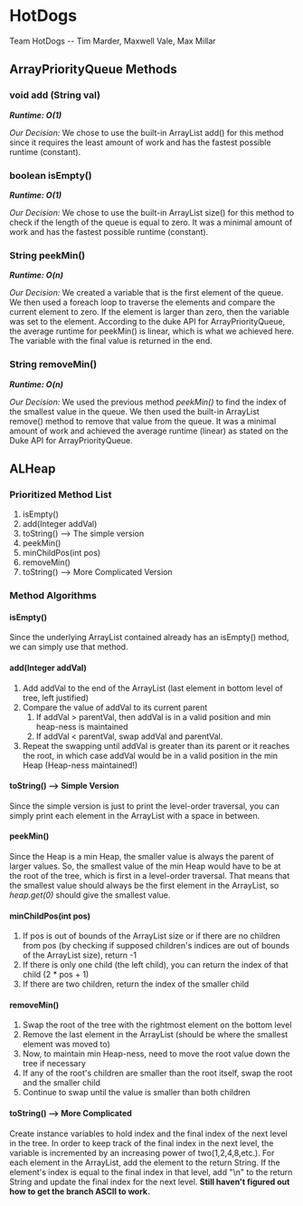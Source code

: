 # HotDogs
Team HotDogs -- Tim Marder, Maxwell Vale, Max Millar

## ArrayPriorityQueue Methods

### void add (String val)
**_Runtime: O(1)_**

_Our Decision:_ We chose to use the built-in ArrayList add() for this method since it requires the least amount of work and has the fastest possible runtime (constant).

### boolean isEmpty()
**_Runtime: O(1)_**

_Our Decision:_ We chose to use the built-in ArrayList size() for this method to check if the length of the queue is equal to zero. It was a minimal amount of work and has the fastest possible runtime (constant).

### String peekMin()
**_Runtime: O(n)_**

_Our Decision:_ We created a variable that is the first element of the queue. We then used a foreach loop to traverse the elements and compare the current element to zero. If the element is larger than zero, then the variable was set to the element. According to the duke API for ArrayPriorityQueue, the average runtime for peekMin() is linear, which is what we achieved here. The variable with the final value is returned in the end.

### String removeMin()
**_Runtime: O(n)_**

_Our Decision:_ We used the previous method _peekMin()_ to find the index of the smallest value in the queue. We then used the built-in ArrayList remove() method to remove that value from the queue. It was a minimal amount of work and achieved the average runtime (linear) as stated on the Duke API for ArrayPriorityQueue.



## ALHeap

### Prioritized Method List

1. isEmpty()
1. add(Integer addVal)
1. toString() --> The simple version
1. peekMin()
1. minChildPos(int pos)
1. removeMin()
1. toString() --> More Complicated Version

### Method Algorithms

#### isEmpty()
Since the underlying ArrayList contained already has an isEmpty() method, we can simply use that method.

#### add(Integer addVal)
1. Add addVal to the end of the ArrayList (last element in bottom level of tree, left justified)
1. Compare the value of addVal to its current parent
    1. If addVal > parentVal, then addVal is in a valid position and min heap-ness is maintained
    1. If addVal < parentVal, swap addVal and parentVal.
1. Repeat the swapping until addVal is greater than its parent or it reaches the root, in which case addVal would be in a valid position in the min Heap (Heap-ness maintained!)

#### toString() --> Simple Version
Since the simple version is just to print the level-order traversal, you can simply print each element in the ArrayList with a space in between.

#### peekMin()
Since the Heap is a min Heap, the smaller value is always the parent of larger values. So, the smallest value of the min Heap would have to be at the root of the tree, which is first in a level-order traversal. That means that the smallest value should always be the first element in the ArrayList, so _heap.get(0)_ should give the smallest value.

#### minChildPos(int pos)
1. If pos is out of bounds of the ArrayList size or if there are no children from pos (by checking if supposed children's indices are out of bounds of the ArrayList size), return -1
1. If there is only one child (the left child), you can return the index of that child (2 * pos + 1)
1. If there are two children, return the index of the smaller child

#### removeMin()
1. Swap the root of the tree with the rightmost element on the bottom level
1. Remove the last element in the ArrayList (should be where the smallest element was moved to)
1. Now, to maintain min Heap-ness, need to move the root value down the tree if necessary
1. If any of the root's children are smaller than the root itself, swap the root and the smaller child
1. Continue to swap until the value is smaller than both children

#### toString() --> More Complicated
Create instance variables to hold index and the final index of the next level in the tree. In order to keep track of the final index in the next level, the variable is incremented by an increasing power of two(1,2,4,8,etc.). For each element in the ArrayList, add the element to the return String. If the element's index is equal to the final index in that level, add "\n" to the return String and update the final index for the next level. **Still haven't figured out how to get the branch ASCII to work.**

